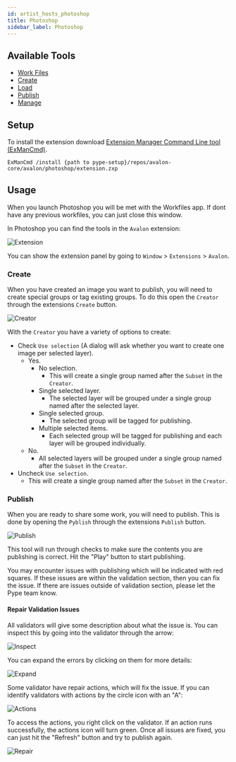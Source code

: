 ```yaml
---
id: artist_hosts_photoshop
title: Photoshop
sidebar_label: Photoshop
---
```


## Available Tools

-   [Work Files](artist_tools.md#workfiles)
-   [Create](artist_tools.md#creator)
-   [Load](artist_tools.md#loader)
-   [Publish](artist_tools.md#publisher)
-   [Manage](artist_tools.md#inventory)

## Setup

To install the extension download [Extension Manager Command Line tool (ExManCmd)](https://github.com/Adobe-CEP/Getting-Started-guides/tree/master/Package%20Distribute%20Install#option-2---exmancmd).

```
ExManCmd /install {path to pype-setup}/repos/avalon-core/avalon/photoshop/extension.zxp
```

## Usage

When you launch Photoshop you will be met with the Workfiles app. If dont have any previous workfiles, you can just close this window.

In Photoshop you can find the tools in the `Avalon` extension:

![Extension](assets/photoshop_extension.PNG)

You can show the extension panel by going to `Window` > `Extensions` > `Avalon`.

### Create

When you have created an image you want to publish, you will need to create special groups or tag existing groups. To do this open the `Creator` through the extensions `Create` button.

![Creator](assets/photoshop_creator.PNG)

With the `Creator` you have a variety of options to create:

- Check `Use selection` (A dialog will ask whether you want to create one image per selected layer).
    - Yes.
        - No selection.
            - This will create a single group named after the `Subset` in the `Creator`.
        - Single selected layer.
            - The selected layer will be grouped under a single group named after the selected layer.
        - Single selected group.
            - The selected group will be tagged for publishing.
        - Multiple selected items.
            - Each selected group will be tagged for publishing and each layer will be grouped individually.
    - No.
        - All selected layers will be grouped under a single group named after the `Subset` in the `Creator`.
- Uncheck `Use selection`.
    - This will create a single group named after the `Subset` in the `Creator`.

### Publish

When you are ready to share some work, you will need to publish. This is done by opening the `Pyblish` through the extensions `Publish` button.

![Publish](assets/photoshop_publish.PNG)

This tool will run through checks to make sure the contents you are publishing is correct. Hit the "Play" button to start publishing.

You may encounter issues with publishing which will be indicated with red squares. If these issues are within the validation section, then you can fix the issue. If there are issues outside of validation section, please let the Pype team know.

#### Repair Validation Issues

All validators will give some description about what the issue is. You can inspect this by going into the validator through the arrow:

![Inspect](assets/photoshop_publish_inspect.PNG)

You can expand the errors by clicking on them for more details:

![Expand](assets/photoshop_publish_expand.PNG)

Some validator have repair actions, which will fix the issue. If you can identify validators with actions by the circle icon with an "A":

![Actions](assets/photoshop_publish_actions.PNG)

To access the actions, you right click on the validator. If an action runs successfully, the actions icon will turn green. Once all issues are fixed, you can just hit the "Refresh" button and try to publish again.

![Repair](assets/photoshop_publish_repair.gif)
